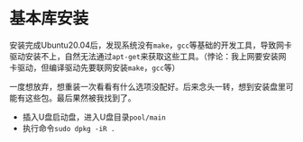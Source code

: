 # 基本库安装

安装完成Ubuntu20.04后，发现系统没有`make`，`gcc`等基础的开发工具，导致网卡驱动安装不上，自然无法通过`apt-get`来获取这些工具。（悖论：我上网要安装网卡驱动，但编译驱动先要联网安装`make`，`gcc`等）

一度想放弃，想重装一次看看有什么选项没配好。后来念头一转，想到安装盘里可能有这些包。最后果然被我找到了。

* 插入U盘启动盘，进入U盘目录`pool/main`
* 执行命令`sudo dpkg -iR .`

